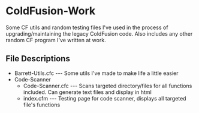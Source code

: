 # ColdFusion-Work
Some CF utils and random testing files I've used in the process of upgrading/maintaining the legacy ColdFusion code. Also includes any other random CF program I've written at work.

## File Descriptions

* Barrett-Utils.cfc --- Some utils I've made to make life a little easier
* Code-Scanner
   * Code-Scanner.cfc --- Scans targeted directory/files for all functions included. Can generate text files and display in html
   * index.cfm  --- Testing page for code scanner, displays all targeted file's functions
